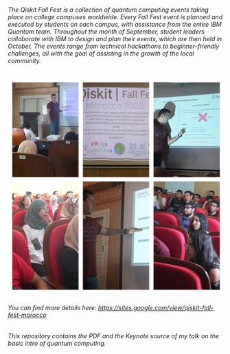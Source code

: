 

###### The Qiskit Fall Fest is a collection of quantum computing events taking place on college campuses worldwide. Every Fall Fest event is planned and executed by students on each campus, with assistance from the entire IBM Quantum team. Throughout the month of September, student leaders collaborate with IBM to design and plan their events, which are then held in October. The events range from technical hackathons to beginner-friendly challenges, all with the goal of assisting in the growth of the local community.

![alt text](https://github.com/dahbiz/QiskitFallFestRabat/blob/37a74ca2bec244734e10f4034df6018f4a4a39ba/QISKITFALL.jpg?raw=true)

###### You can find more details here: https://sites.google.com/view/qiskit-fall-fest-morocco


###### This repository contains the PDF and the Keynote source of my talk on the basic intro of quantum computing.  

